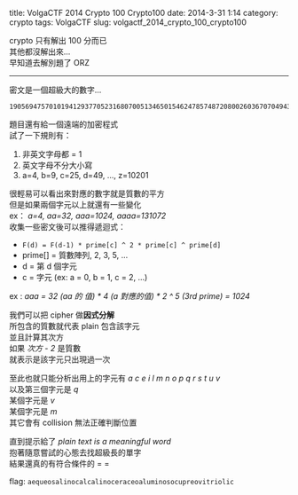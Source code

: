 title: VolgaCTF 2014 Crypto 100 Crypto100 
date: 2014-3-31 1:14
category: crypto
tags: VolgaCTF
slug: volgactf_2014_crypto_100_crypto100

crypto 只有解出 100 分而已  
其他都沒解出來...  
早知道去解別題了 ORZ  
* * *  

密文是一個超級大的數字...  
```
190569475701019412937705231680700513465015462478574872080026036707049434285377110377581884338050290774147519326077986327023814459562710938989987601622114027649584411501029597442404380535706287506751810630518137180840386095680950172667823654745784065
```

  
題目還有給一個遠端的加密程式  
試了一下規則有：  

1. 非英文字母都 = 1 
2. 英文字母不分大小寫
3. a=4, b=9, c=25, d=49, ..., z=10201

很輕易可以看出來對應的數字就是質數的平方  
但是如果兩個字元以上就還有一些變化  
ex： *a=4, aa=32, aaa=1024, aaaa=131072*  
收集一些密文後可以推得遞迴式：  

- `F(d) = F(d-1) * prime[c] ^ 2 * prime[c] ^ prime[d]`  
- prime[] = 質數陣列, 2, 3, 5, ...  
- d = 第 d 個字元  
- c = 字元 (ex: a = 0, b = 1, c = 2, ...)  

ex : *aaa = 32 (aa 的 值) * 4 (a 對應的值) * 2 ^ 5 (3rd prime) = 1024*  

我們可以把 cipher 做**因式分解**  
所包含的質數就代表 plain 包含該字元  
並且計算其次方  
如果 *次方 - 2* 是質數  
就表示是該字元只出現過一次  

至此也就只能分析出用上的字元有 *a c e i l m n o p q r s t u v*  
以及第三個字元是 *q*  
某個字元是 *v*  
某個字元是 *m*  
其它會有 collision 無法正確判斷位置  
  
直到提示給了 *plain text is a meaningful word*  
抱著隨意嘗試的心態去找超級長的單字  
結果還真的有符合條件的 = =  
  
flag: `aequeosalinocalcalinoceraceoaluminosocupreovitriolic`  
